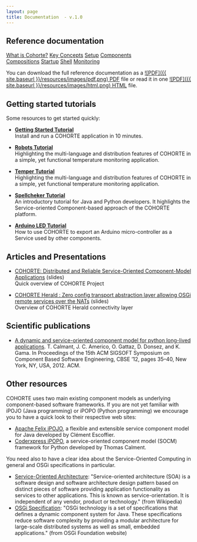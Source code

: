 ```yaml
---
layout: page
title: Documentation  - v.1.0
---
```



## Reference documentation

<div class="menu-choices">
    <a style="left: -10%;" class="menu-choice menu-choice-cohorte"
      href="{{ site.baseurl }}/docs/1.x/what-is-cohorte">What is Cohorte?</a>
    <a style="left: 19%;" class="menu-choice menu-choice-concepts"
      href="{{ site.baseurl }}/docs/1.x/key-concepts">Key Concepts</a>
    <a style="left: 48%;" class="menu-choice menu-choice-setup"
      href="{{ site.baseurl }}/docs/1.x/setup">Setup</a>
    <a style="left: 77%;" class="menu-choice menu-choice-component"
      href="{{ site.baseurl }}/docs/1.x/components">Components</a>    
</div>
<div class="menu-choices">      
      <a style="left: -10%;" class="menu-choice menu-choice-application"
      href="{{ site.baseurl }}/docs/1.x/compositions">Compositions</a> 
      <a style="left: 19%;" class="menu-choice menu-choice-startup"
      href="{{ site.baseurl }}/docs/1.x/startup">Startup</a>
      <a style="left: 48%;" class="menu-choice menu-choice-shell"
      href="{{ site.baseurl }}/docs/1.x/shell">Shell</a>
      <a style="left: 77%;" class="menu-choice menu-choice-monitoring"
      href="{{ site.baseurl }}/docs/1.x/monitoring">Monitoring</a>      
</div>

<!-- 
<div class="menu-choices">            
      <a style="left: -10%;" class="menu-choice menu-choice-ide"
      href="{{ site.baseurl }}/docs/1.x/ide">IDE</a>  
</div>
-->
You can download the full reference documentation as a [ ![PDF]({{ site.baseurl }}/resources/images/pdf.png) PDF](refdoc.html) file or read it in one [ ![PDF]({{ site.baseurl }}/resources/images/html.png) HTML](refdoc.html) file.


## Getting started tutorials

<!--div class="container">
  <div class="row">
    <div class="span4 doc-block">
      <h3><a href="{{ site.baseurl }}/docs/1.x/what-is-cohorte">What is COHORTE?</a></h3>
      <p>A brief introduction to have a clair idea about COHORTE project's goals.</p>
    </div>
    <div class="span4 doc-block">
      <h3><a href="{{ site.baseurl }}/docs/1.x/key-concepts">Key Concepts</a></h3>
      <p>Introduces some of the key concepts and terminology related to COHORTE.</p>
    </div>
    <div class="span4 doc-block">
      <h3><a href="{{ site.baseurl }}/docs/1.x/tutorials">Tutorials & demonstrations</a></h3>
      <p>Install COHORTE on your computer and start writing and running some COHORTE components!</p>
    </div>
    </div>
</div-->

Some resources to get started quickly:

 * [**Getting Started Tutorial**](./tutorials/getting-started)
    <br/>Install and run a COHORTE application in 10 minutes.

 * [**Robots Tutorial**](./tutorials/robots) 
    <br/>Highlighting the multi-language and distribution features of COHORTE in a simple, yet functional temperature monitoring application.

 * [**Temper Tutorial**](./tutorials/temper) 
    <br/>Highlighting the multi-language and distribution features of COHORTE in a simple, yet functional temperature monitoring application.

 * [**Spellcheker Tutorial**](./tutorials/spellchecker) 
    <br/>An introductory tutorial for Java and Python developers. It highlights the Service-oriented Component-based approach of the COHORTE platform.

 * [**Arduino LED Tutorial**](./tutorials/arduino-led)
    <br/>How to use COHORTE to export an Arduino micro-controller as a Service used by other components. 

## Articles and Presentations

* [COHORTE: Distributed and Reliable Service-Oriented Component-Model Applications](./slides/overview) (slides)
   <br/>Quick overview of COHORTE Project

* [COHORTE Herald : Zero config transport abstraction layer allowing OSGi remote services over the NATs](./slides/herald) (slides)
   <br/>Overview of COHORTE Herald connectivity layer



## Scientific publications

* [A dynamic and service-oriented component model for python long-lived applications](http://www.isandlatech.com/__FR/pdfs/20120429%20cbse30-calmant.pdf). T. Calmant, J. C. Americo, O. Gattaz, D. Donsez, and K. Gama. In Proceedings of the 15th ACM SIGSOFT Symposium on Component Based Software Engineering, CBSE ’12, pages 35–40, New York, NY, USA, 2012. ACM.

## Other resources

COHORTE uses two main existing component models as underlying component-based software frameworks. If you are not yet familiar with iPOJO (Java programming) or iPOPO (Python programming) we encourage you to have a quick look to their respective web sites:

 * [Apache Felix iPOJO](http://felix.apache.org/documentation/subprojects/apache-felix-ipojo.html), a flexible and extensible service component model for Java developed by Clément Escoffier.
 * [Coderxpress iPOPO](https://ipopo.coderxpress.net), a service-oriented component model (SOCM) framework for Python developed by Thomas Calment.

 You need also to have a clear idea about the Service-Oriented Computing in general and OSGi specifications in particular.

 * [Service-Oriented Architecture](http://en.wikipedia.org/wiki/Service-oriented_architecture): "Service-oriented architecture (SOA) is a software design and software architecture design pattern based on distinct pieces of software providing application functionality as services to other applications. This is known as service-orientation. It is independent of any vendor, product or technology." (from Wikipedia)
 * [OSGi Specification](http://osgi.org): "OSGi technology is a set of specifications that defines a dynamic component system for Java. These specifications reduce software complexity by providing a modular architecture for large-scale distributed systems as well as small, embedded applications." (from OSGi Foundation website)



